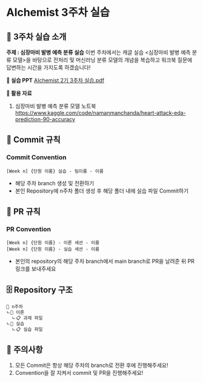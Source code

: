# AIchemist 3주차 실습

## 🌼 3주차 실습 소개
**주제 : 심장마비 발병 예측 분류 실습**
이번 주차에서는 캐글 실습 <심장마비 발병 예측 분류 모델>을 바탕으로 전처리 및 머신러닝 분류 모델의 개념을 복습하고 워크북 질문에 답변하는 시간을 가지도록 하겠습니다!

**📔 실습 PPT**
[AIchemist 2기 3주차 실습.pdf](https://github.com/Ewha-AIchemist-2/Session/files/14821947/AIchemist.2.3.pdf)


**📑 활용 자료**
1. 심장마비 발병 예측 분류 모델 노트북
https://www.kaggle.com/code/namanmanchanda/heart-attack-eda-prediction-90-accuracy   

## 🌱 Commit 규칙  
### Commit Convention      
    [Week n] {단원 이름} 실습 - 팀이름 - 이름       
+ 해당 주차 branch 생성 및 전환하기 
+ 본인 Repository에 n주차 폴더 생성 후 해당 폴더 내에 실습 파일 Commit하기 
## 🌱 PR 규칙       
### PR Convention         
    [Week n] {단원 이름} - 이론 세션 - 이름   
    [Week n] {단원 이름} - 실습 세션 - 이름      
+ 본인의 repository의 해당 주차 branch에서 main branch로 PR을 날려준 뒤 PR 링크를 보내주세요
## 🗄 Repository 구조
```bash
📁 n주차
ㄴ📁 이론
  ㄴ📋 과제 파일
ㄴ📁 실습
  ㄴ📋 실습 파일
``` 
## 🚨 주의사항   
1. 모든 Commit은 항상 해당 주차의 branch로 전환 후에 진행해주세요!
2. Convention을 잘 지켜서 commit 및 PR을 진행해주세요!









